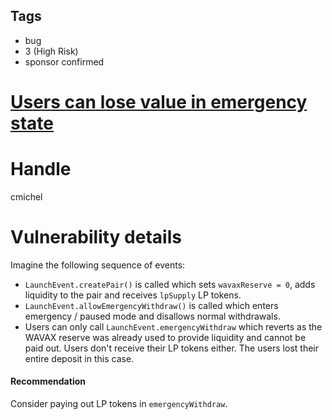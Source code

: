 ## Tags

- bug
- 3 (High Risk)
- sponsor confirmed

# [Users can lose value in emergency state](https://github.com/code-423n4/2022-01-trader-joe-findings/issues/199) 

# Handle

cmichel


# Vulnerability details

Imagine the following sequence of events:

- `LaunchEvent.createPair()` is called which sets `wavaxReserve = 0`, adds liquidity to the pair and receives `lpSupply` LP tokens.
- `LaunchEvent.allowEmergencyWithdraw()` is called which enters emergency / paused mode and disallows normal withdrawals.
- Users can only call `LaunchEvent.emergencyWithdraw` which reverts as the WAVAX reserve was already used to provide liquidity and cannot be paid out. Users don't receive their LP tokens either. The users lost their entire deposit in this case.

#### Recommendation
Consider paying out LP tokens in `emergencyWithdraw`.


